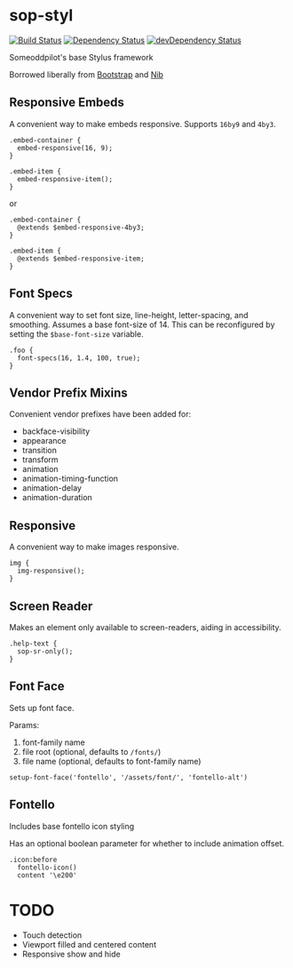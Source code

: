 sop-styl
========

[![Build Status](https://travis-ci.org/someoddpilotinc/sop-styl.svg?branch=master)](https://travis-ci.org/someoddpilotinc/sop-styl)
[![Dependency Status](https://david-dm.org/someoddpilotinc/sop-styl.svg)](https://david-dm.org/someoddpilotinc/sop-styl)
[![devDependency Status](https://david-dm.org/someoddpilotinc/sop-styl/dev-status.svg)](https://david-dm.org/someoddpilotinc/sop-styl#info=devDependencies)

Someoddpilot's base Stylus framework

Borrowed liberally from [Bootstrap](http://getbootstrap.com) and [Nib](https://github.com/tj/nib)

## Responsive Embeds

A convenient way to make embeds responsive. Supports `16by9` and `4by3`.

```stylus
.embed-container {
  embed-responsive(16, 9);
}

.embed-item {
  embed-responsive-item();
}
```

or

```stylus
.embed-container {
  @extends $embed-responsive-4by3;
}

.embed-item {
  @extends $embed-responsive-item;
}
```

## Font Specs

A convenient way to set font size, line-height, letter-spacing, and smoothing. Assumes a base font-size of 14. This can be reconfigured by setting the `$base-font-size` variable.

```stylus
.foo {
  font-specs(16, 1.4, 100, true);
}
```

## Vendor Prefix Mixins

Convenient vendor prefixes have been added for:

* backface-visibility
* appearance
* transition
* transform
* animation
* animation-timing-function
* animation-delay
* animation-duration

## Responsive

A convenient way to make images responsive.

```stylus
img {
  img-responsive();
}
```

## Screen Reader

Makes an element only available to screen-readers, aiding in accessibility.

```stylus
.help-text {
  sop-sr-only();
}
```

## Font Face

Sets up font face.

Params:

1. font-family name
2. file root (optional, defaults to `/fonts/`)
3. file name (optional, defaults to font-family name)

```stylus
setup-font-face('fontello', '/assets/font/', 'fontello-alt')
```

## Fontello

Includes base fontello icon styling

Has an optional boolean parameter for whether to include animation offset.

```stylus
.icon:before
  fontello-icon()
  content '\e200'
```

# TODO

* Touch detection
* Viewport filled and centered content
* Responsive show and hide
